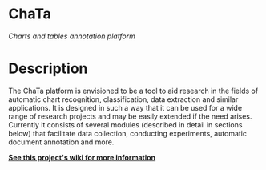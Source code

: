 # ChaTa
*Charts and tables annotation platform*

# Description

The ChaTa platform is envisioned to be a tool to aid research in the fields of automatic chart recognition, classification, data extraction and similar applications. It is designed in such a way that it can be used for a wide range of research projects and may be easily extended if the need arises. Currently it consists of several modules (described in detail in sections below) that facilitate data collection, conducting experiments, automatic document annotation and more.

**[See this project's wiki for more information](https://github.com/mini-pw/2019L-ProjektZespolowy/wiki)**